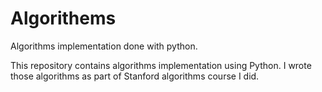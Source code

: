 # Algorithems
Algorithms implementation done with python. 

This repository contains algorithms implementation using Python. I wrote those algorithms as part of Stanford algorithms course I did.
